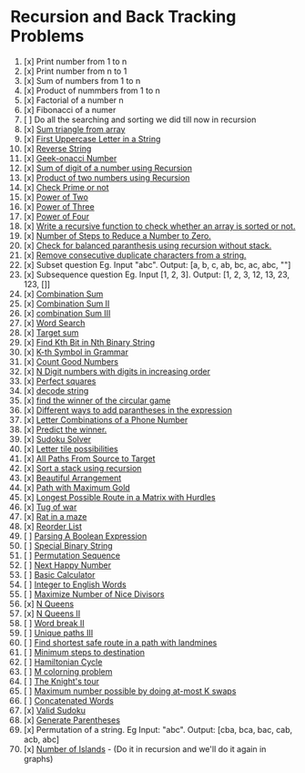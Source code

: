 # Recursion and Back Tracking Problems

01. [x] Print number from 1 to n
02. [x] Print number from n to 1
03. [x] Sum of numbers from 1 to n
04. [x] Product of nummbers from 1 to n
04. [x] Factorial of a number n
05. [x] Fibonacci of a numer
06. [ ] Do all the searching and sorting we did till now in recursion
07. [x] [Sum triangle from array](https://www.geeksforgeeks.org/sum-triangle-from-array/)
08. [x] [First Uppercase Letter in a String](https://www.geeksforgeeks.org/first-uppercase-letter-in-a-string-iterative-and-recursive/)
09. [x] [Reverse String](https://leetcode.com/problems/reverse-string/)
10. [x] [Geek-onacci Number](https://practice.geeksforgeeks.org/problems/geek-onacci-number/0/)
11. [x] [Sum of digit of a number using Recursion](https://www.geeksforgeeks.org/sum-digit-number-using-recursion/)
12. [x] [Product of two numbers using Recursion](https://www.geeksforgeeks.org/product-2-numbers-using-recursion/)
13. [x] [Check Prime or not](https://www.geeksforgeeks.org/recursive-program-prime-number/)
14. [x] [Power of Two](https://leetcode.com/problems/power-of-two/)
15. [x] [Power of Three](https://leetcode.com/problems/power-of-three/)
16. [x] [Power of Four](https://leetcode.com/problems/power-of-four/)
17. [x] [Write a recursive function to check whether an array is sorted or not.](https://www.geeksforgeeks.org/program-check-array-sorted-not-iterative-recursive)
19. [x] [Number of Steps to Reduce a Number to Zero.](https://leetcode.com/problems/number-of-steps-to-reduce-a-number-to-zero/)
20. [x] [Check for balanced paranthesis using recursion without stack.](https://www.geeksforgeeks.org/check-for-balanced-parenthesis-without-using-stack/)
21. [x] [Remove consecutive duplicate characters from a string.](https://www.geeksforgeeks.org/remove-consecutive-duplicates-string/)
22. [x] Subset question Eg. Input "abc". Output: [a, b, c, ab, bc, ac, abc, ""]
23. [x] Subsequence question Eg. Input [1, 2, 3]. Output: [1, 2, 3, 12, 13, 23, 123, []]
24. [x] [Combination Sum](https://leetcode.com/problems/combination-sum/)
25. [x] [Combination Sum II](https://leetcode.com/problems/combination-sum-ii/)
26. [x] [combination Sum III](https://leetcode.com/problems/combination-sum-iii/)
27. [x] [Word Search](https://leetcode.com/problems/word-search/)
28. [x] [Target sum](https://leetcode.com/problems/target-sum/)
29. [x] [Find Kth Bit in Nth Binary String](https://leetcode.com/problems/find-kth-bit-in-nth-binary-string/)
30. [x] [K-th Symbol in Grammar](https://leetcode.com/problems/k-th-symbol-in-grammar/)
31. [x] [Count Good Numbers](https://leetcode.com/problems/count-good-numbers/)
32. [x] [N Digit numbers with digits in increasing order](https://practice.geeksforgeeks.org/problems/n-digit-numbers-with-digits-in-increasing-order5903/1/)
33. [x] [Perfect squares](https://leetcode.com/problems/perfect-squares/)
34. [x] [decode string](https://leetcode.com/problems/decode-string/)
35. [x] [find the winner of the circular game](https://leetcode.com/problems/find-the-winner-of-the-circular-game/)
36. [x] [Different ways to add parantheses in the expression](https://leetcode.com/problems/different-ways-to-add-parentheses/)
37. [x] [Letter Combinations of a Phone Number](https://leetcode.com/problems/letter-combinations-of-a-phone-number/)
38. [x] [Predict the winner.](https://leetcode.com/problems/predict-the-winner/)
39. [x] [Sudoku Solver](https://leetcode.com/problems/sudoku-solver/)
40. [x] [Letter tile possibilities](https://leetcode.com/problems/letter-tile-possibilities/)
41. [x] [All Paths From Source to Target](https://leetcode.com/problems/all-paths-from-source-to-target/)
42. [x] [Sort a stack using recursion](https://www.geeksforgeeks.org/sort-a-stack-using-recursion/)
43. [x] [Beautiful Arrangement](https://leetcode.com/problems/beautiful-arrangement/)
44. [x] [Path with Maximum Gold](https://leetcode.com/problems/path-with-maximum-gold/)
45. [x] [Longest Possible Route in a Matrix with Hurdles](https://www.geeksforgeeks.org/longest-possible-route-in-a-matrix-with-hurdles/)
46. [x] [Tug of war](https://www.geeksforgeeks.org/tug-of-war/)
47. [x] [Rat in a maze](https://www.geeksforgeeks.org/rat-in-a-maze-backtracking-2/)
48. [x] [Reorder List](https://leetcode.com/problems/reorder-list/)
49. [ ] [Parsing A Boolean Expression](https://leetcode.com/problems/parsing-a-boolean-expression/)
50. [ ] [Special Binary String](https://leetcode.com/problems/special-binary-string/)
51. [ ] [Permutation Sequence](https://leetcode.com/problems/permutation-sequence/)
52. [ ] [Next Happy Number](https://practice.geeksforgeeks.org/problems/next-happy-number4538/1/)
53. [ ] [Basic Calculator](https://leetcode.com/problems/basic-calculator/)
54. [ ] [Integer to English Words](https://leetcode.com/problems/integer-to-english-words/)
55. [ ] [Maximize Number of Nice Divisors](https://leetcode.com/problems/maximize-number-of-nice-divisors/)
56. [x] [N Queens](https://leetcode.com/problems/n-queens/)
57. [x] [N Queens II](https://leetcode.com/problems/n-queens-ii/)
58. [ ] [Word break II](https://leetcode.com/problems/word-break-ii/)
59. [ ] [Unique paths III](https://leetcode.com/problems/unique-paths-iii/)
60. [ ] [Find shortest safe route in a path with landmines](https://www.geeksforgeeks.org/find-shortest-safe-route-in-a-path-with-landmines/)
61. [ ] [Minimum steps to destination](https://practice.geeksforgeeks.org/problems/minimum-number-of-steps-to-reach-a-given-number5234/1/)
62. [ ] [Hamiltonian Cycle](https://www.geeksforgeeks.org/hamiltonian-cycle-backtracking-6/)
63. [ ] [M colorning problem](https://www.geeksforgeeks.org/m-coloring-problem-backtracking-5/)
64. [ ] [The Knight's tour](https://www.geeksforgeeks.org/the-knights-tour-problem-backtracking-1/)
65. [ ] [Maximum number possible by doing at-most K swaps](https://www.geeksforgeeks.org/find-maximum-number-possible-by-doing-at-most-k-swaps/)
66. [ ] [Concatenated Words](https://leetcode.com/problems/concatenated-words/)
67. [x] [Valid Sudoku](https://leetcode.com/problems/valid-sudoku/)
68. [x] [Generate Parentheses](https://leetcode.com/problems/generate-parentheses/)
69. [x] Permutation of a string. Eg Input: "abc". Output: [cba, bca, bac, cab, acb, abc]
70. [x] [Number of Islands](https://leetcode.com/problems/number-of-islands/) - (Do it in recursion and we'll do it again in graphs)

